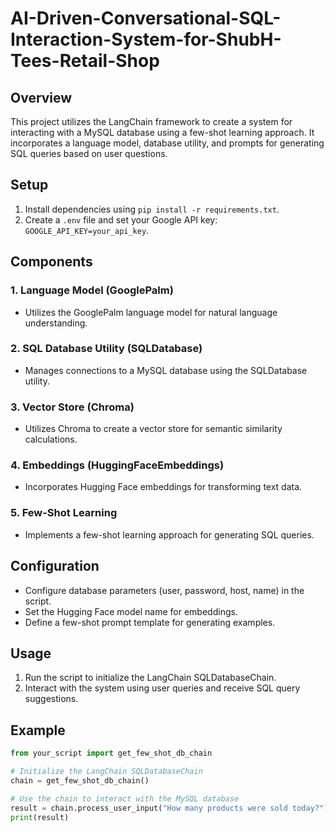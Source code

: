 # AI-Driven-Conversational-SQL-Interaction-System-for-ShubH-Tees-Retail-Shop

## Overview
This project utilizes the LangChain framework to create a system for interacting with a MySQL database using a few-shot learning approach. It incorporates a language model, database utility, and prompts for generating SQL queries based on user questions.

## Setup
1. Install dependencies using `pip install -r requirements.txt`.
2. Create a `.env` file and set your Google API key: `GOOGLE_API_KEY=your_api_key`.

## Components
### 1. Language Model (GooglePalm)
- Utilizes the GooglePalm language model for natural language understanding.

### 2. SQL Database Utility (SQLDatabase)
- Manages connections to a MySQL database using the SQLDatabase utility.

### 3. Vector Store (Chroma)
- Utilizes Chroma to create a vector store for semantic similarity calculations.

### 4. Embeddings (HuggingFaceEmbeddings)
- Incorporates Hugging Face embeddings for transforming text data.

### 5. Few-Shot Learning
- Implements a few-shot learning approach for generating SQL queries.

## Configuration
- Configure database parameters (user, password, host, name) in the script.
- Set the Hugging Face model name for embeddings.
- Define a few-shot prompt template for generating examples.

## Usage
1. Run the script to initialize the LangChain SQLDatabaseChain.
2. Interact with the system using user queries and receive SQL query suggestions.

## Example
```python
from your_script import get_few_shot_db_chain

# Initialize the LangChain SQLDatabaseChain
chain = get_few_shot_db_chain()

# Use the chain to interact with the MySQL database
result = chain.process_user_input("How many products were sold today?")
print(result)
